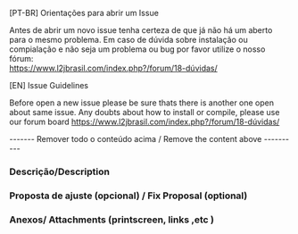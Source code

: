 [PT-BR]
Orientações  para abrir um Issue

Antes de abrir um novo issue tenha certeza de que já não há um aberto para o mesmo problema. 
Em caso de dúvida sobre instalação ou compialação e não seja um problema ou bug por favor utilize o nosso fórum:  
https://www.l2jbrasil.com/index.php?/forum/18-dúvidas/


[EN]
Issue Guidelines

Before open a new issue please be sure thats there is another one open about same issue.
Any doubts about how to install or compile, please use our forum board https://www.l2jbrasil.com/index.php?/forum/18-dúvidas/


------- Remover todo o conteúdo acima / Remove the content above ----------


### Descrição/Description


### Proposta de ajuste (opcional) / Fix Proposal (optional)

### Anexos/ Attachments (printscreen, links ,etc )
